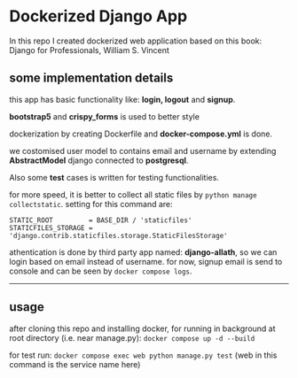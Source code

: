 # Dockerized Django App

In this repo I created dockerized web application based on this book:
Django for Professionals, William S. Vincent

## some implementation details
this app has basic functionality like: **login, logout** and **signup**.

**bootstrap5** and **crispy_forms** is used to better style

dockerization by creating Dockerfile and **docker-compose.yml** is done.

we costomised user model to contains email and username by extending **AbstractModel**
django connected to **postgresql**.

Also some **test** cases is written for testing functionalities.

for more speed, it is better to collect all static files by `python manage collectstatic`. setting for this command are:
```
STATIC_ROOT         = BASE_DIR / 'staticfiles'
STATICFILES_STORAGE = 'django.contrib.staticfiles.storage.StaticFilesStorage'
```

athentication is done by third party app named: **django-allath**, so we can login based on email instead of username. for now, signup email is send to console and can be seen by `docker compose logs`.

____________________________________________________________________________________
## usage
after cloning this repo and installing docker, for running in background at root directory (i.e. near manage.py):  `docker compose up -d --build`

for test run:
`docker compose exec web python manage.py test`
(web in this command is the service name here)
